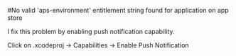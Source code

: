 #No valid 'aps-environment' entitlement string found for application on app store

I fix this problem by enabling push notification capability.

Click on .xcodeproj -> Capabilities -> Enable Push Notification